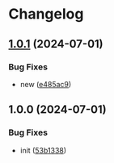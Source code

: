 # Changelog

## [1.0.1](https://github.com/nprashiyer/autoaprove-tes/compare/1.0.0...1.0.1) (2024-07-01)


### Bug Fixes

* new ([e485ac9](https://github.com/nprashiyer/autoaprove-tes/commit/e485ac9a38ee0fbe0ce5efdab9db54a451ef8577))

## 1.0.0 (2024-07-01)


### Bug Fixes

* init ([53b1338](https://github.com/nprashiyer/autoaprove-tes/commit/53b1338ee915195c437c488b947b5a65b9e8906b))

